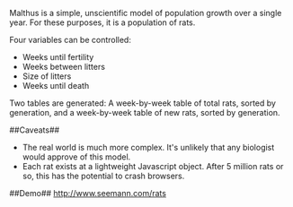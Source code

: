 Malthus is a simple, unscientific model of population growth over a single year. For these purposes, it is a population of rats.

Four variables can be controlled:
* Weeks until fertility
* Weeks between litters
* Size of litters
* Weeks until death

Two tables are generated: A week-by-week table of total rats, sorted by generation, and a week-by-week table of new rats, sorted by generation.

##Caveats##
* The real world is much more complex. It's unlikely that any biologist would approve of this model.
* Each rat exists at a lightweight Javascript object. After 5 million rats or so, this has the potential to crash browsers.

##Demo##
http://www.seemann.com/rats
